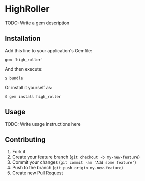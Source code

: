 # HighRoller

TODO: Write a gem description

## Installation

Add this line to your application's Gemfile:

    gem 'high_roller'

And then execute:

    $ bundle

Or install it yourself as:

    $ gem install high_roller

## Usage

TODO: Write usage instructions here

## Contributing

1. Fork it
2. Create your feature branch (`git checkout -b my-new-feature`)
3. Commit your changes (`git commit -am 'Add some feature'`)
4. Push to the branch (`git push origin my-new-feature`)
5. Create new Pull Request
